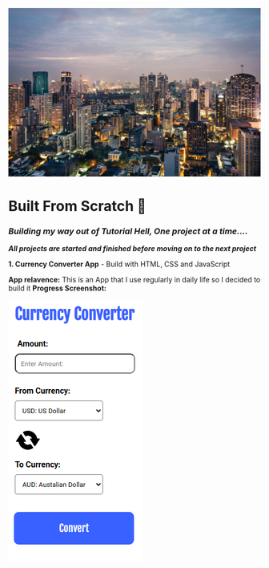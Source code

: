![img of cit](/assets/city.jpg)

# Built From Scratch 🚀

### _Building my way out of Tutorial Hell, One project at a time…._

**_All projects are started and finished before moving on to the next project_**

**1. Currency Converter App** - Build with HTML, CSS and JavaScript

**App relavence:** This is an App that I use regularly in daily life so I decided to build it
**Progress Screenshot:**

![progress screenshot](/currency-converter/assests/currency-converter-screenshot.png)
